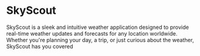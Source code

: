# SkyScout
SkyScout is a sleek and intuitive weather application designed to provide real-time weather updates and forecasts for any location worldwide. Whether you're planning your day, a trip, or just curious about the weather, SkyScout has you covered
